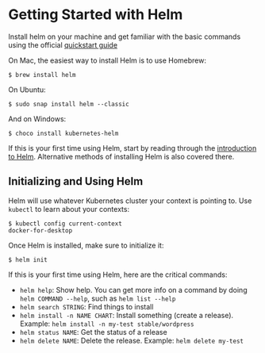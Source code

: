 # Getting Started with Helm

Install helm on your machine and get familiar with the basic commands using the official [quickstart guide](https://docs.helm.sh/using_helm/#quickstart)

On Mac, the easiest way to install Helm is to use Homebrew:

```console
$ brew install helm
```

On Ubuntu:

```console
$ sudo snap install helm --classic
```

And on Windows:

```console
$ choco install kubernetes-helm
```

If this is your first time using Helm, start by reading through the [introduction to Helm](https://docs.helm.sh). Alternative methods of installing Helm is also covered there.

## Initializing and Using Helm

Helm will use whatever Kubernetes cluster your context is pointing to. Use `kubectl` to learn about your contexts:

```console
$ kubectl config current-context
docker-for-desktop
```

Once Helm is installed, make sure to initialize it:

```console
$ helm init
```

If this is your first time using Helm, here are the critical commands:

- `helm help`: Show help. You can get more info on a command by doing `helm COMMAND --help`, such as `helm list --help`
- `helm search STRING`: Find things to install
- `helm install -n NAME CHART`: Install something (create a release). Example: `helm install -n my-test stable/wordpress`
- `helm status NAME`: Get the status of a release
- `helm delete NAME`: Delete the release. Example: `helm delete my-test`